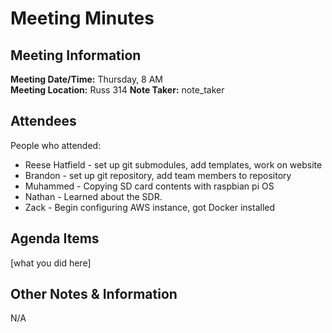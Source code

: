 # Meeting Minutes
## Meeting Information
**Meeting Date/Time:** Thursday, 8 AM  
**Meeting Location:** Russ 314
**Note Taker:** note_taker  

## Attendees
People who attended:
- Reese Hatfield - set up git submodules, add templates, work on website
- Brandon - set up git repository, add team members to repository
- Muhammed - Copying SD card contents with raspbian pi OS 
- Nathan - Learned about the SDR.
- Zack - Begin configuring AWS instance, got Docker installed
## Agenda Items

[what you did here]

## Other Notes & Information
N/A
